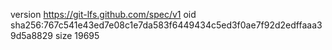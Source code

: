 version https://git-lfs.github.com/spec/v1
oid sha256:767c541e43ed7e08c1e7da583f6449434c5ed3f0ae7f92d2edffaaa39d5a8829
size 19695
